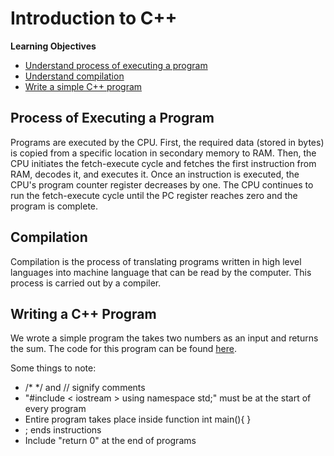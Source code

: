 # Introduction to C++

**Learning Objectives**
* [Understand process of executing a program](#process-of-executing-a-program)
* [Understand compilation](#compilation)
* [Write a simple C++ program](#writing-a-c-program)

## Process of Executing a Program

Programs are executed by the CPU. First, the required data (stored in bytes) is copied from a specific location in secondary memory to RAM. Then, the CPU initiates the fetch-execute cycle and fetches the first instruction from RAM, decodes it, and executes it. Once an instruction is executed, the CPU's program counter register decreases by one. The CPU continues to run the fetch-execute cycle until the PC register reaches zero and the program is complete.

## Compilation

Compilation is the process of translating programs written in high level languages into machine language that can be read by the computer. This process is carried out by a compiler.

## Writing a C++ Program

We wrote a simple program the takes two numbers as an input and returns the sum. The code for this program can be found [here](https://github.com/saraaahh63/NYU-Tandon-Bridge-2021/blob/main/Week%202%20-%20Introduction%20to%20C%2B%2B/C%2B%2B%20Exercises/main.cpp).

Some things to note:
* /* */ and // signify comments
* "#include < iostream > using namespace std;" must be at the start of every program
* Entire program takes place inside function int main(){ }
* ; ends instructions
* Include "return 0" at the end of programs
